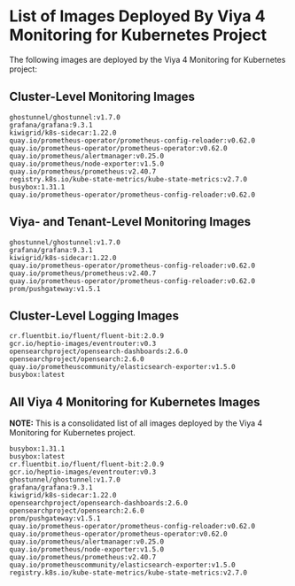# List of Images Deployed By Viya 4 Monitoring for Kubernetes Project

The following images are deployed by the Viya 4 Monitoring for Kubernetes project:

## Cluster-Level Monitoring Images

```plaintext
ghostunnel/ghostunnel:v1.7.0
grafana/grafana:9.3.1
kiwigrid/k8s-sidecar:1.22.0
quay.io/prometheus-operator/prometheus-config-reloader:v0.62.0
quay.io/prometheus-operator/prometheus-operator:v0.62.0
quay.io/prometheus/alertmanager:v0.25.0
quay.io/prometheus/node-exporter:v1.5.0
quay.io/prometheus/prometheus:v2.40.7
registry.k8s.io/kube-state-metrics/kube-state-metrics:v2.7.0
busybox:1.31.1
quay.io/prometheus-operator/prometheus-config-reloader:v0.62.0
```

## Viya- and Tenant-Level Monitoring Images

```plaintext
ghostunnel/ghostunnel:v1.7.0
grafana/grafana:9.3.1
kiwigrid/k8s-sidecar:1.22.0
quay.io/prometheus-operator/prometheus-config-reloader:v0.62.0
quay.io/prometheus/prometheus:v2.40.7
quay.io/prometheus-operator/prometheus-config-reloader:v0.62.0
prom/pushgateway:v1.5.1
```

## Cluster-Level Logging Images

```plaintext
cr.fluentbit.io/fluent/fluent-bit:2.0.9
gcr.io/heptio-images/eventrouter:v0.3
opensearchproject/opensearch-dashboards:2.6.0
opensearchproject/opensearch:2.6.0
quay.io/prometheuscommunity/elasticsearch-exporter:v1.5.0
busybox:latest
```

## All Viya 4 Monitoring for Kubernetes Images

**NOTE:**  This is a consolidated list of all images deployed by the Viya 4 Monitoring for Kubernetes project.

```plaintext
busybox:1.31.1
busybox:latest
cr.fluentbit.io/fluent/fluent-bit:2.0.9
gcr.io/heptio-images/eventrouter:v0.3
ghostunnel/ghostunnel:v1.7.0
grafana/grafana:9.3.1
kiwigrid/k8s-sidecar:1.22.0
opensearchproject/opensearch-dashboards:2.6.0
opensearchproject/opensearch:2.6.0
prom/pushgateway:v1.5.1
quay.io/prometheus-operator/prometheus-config-reloader:v0.62.0
quay.io/prometheus-operator/prometheus-operator:v0.62.0
quay.io/prometheus/alertmanager:v0.25.0
quay.io/prometheus/node-exporter:v1.5.0
quay.io/prometheus/prometheus:v2.40.7
quay.io/prometheuscommunity/elasticsearch-exporter:v1.5.0
registry.k8s.io/kube-state-metrics/kube-state-metrics:v2.7.0
```
